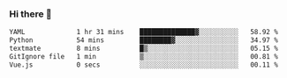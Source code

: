 ### Hi there 👋

<!--START_SECTION:waka-->

```txt
YAML             1 hr 31 mins    ██████████████▓░░░░░░░░░░   58.92 %
Python           54 mins         ████████▓░░░░░░░░░░░░░░░░   34.97 %
textmate         8 mins          █▒░░░░░░░░░░░░░░░░░░░░░░░   05.15 %
GitIgnore file   1 min           ▒░░░░░░░░░░░░░░░░░░░░░░░░   00.81 %
Vue.js           0 secs          ░░░░░░░░░░░░░░░░░░░░░░░░░   00.11 %
```

<!--END_SECTION:waka-->

<!--
**Jonas-VanHaeken/Jonas-VanHaeken** is a ✨ _special_ ✨ repository because its `README.md` (this file) appears on your GitHub profile.

Here are some ideas to get you started:

- 🔭 I’m currently working on ...
- 🌱 I’m currently learning ...
- 👯 I’m looking to collaborate on ...
- 🤔 I’m looking for help with ...
- 💬 Ask me about ...
- 📫 How to reach me: ...
- 😄 Pronouns: ...
- ⚡ Fun fact: ...
-->
